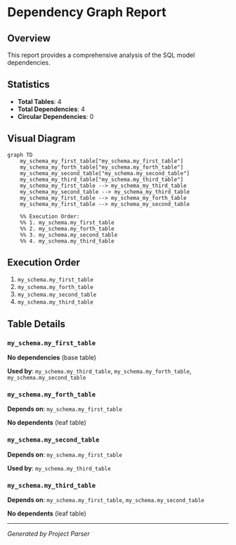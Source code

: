 # Dependency Graph Report

## Overview

This report provides a comprehensive analysis of the SQL model dependencies.

## Statistics

- **Total Tables**: 4
- **Total Dependencies**: 4
- **Circular Dependencies**: 0

## Visual Diagram

```mermaid
graph TD
    my_schema_my_first_table["my_schema.my_first_table"]
    my_schema_my_forth_table["my_schema.my_forth_table"]
    my_schema_my_second_table["my_schema.my_second_table"]
    my_schema_my_third_table["my_schema.my_third_table"]
    my_schema_my_first_table --> my_schema_my_third_table
    my_schema_my_second_table --> my_schema_my_third_table
    my_schema_my_first_table --> my_schema_my_forth_table
    my_schema_my_first_table --> my_schema_my_second_table

    %% Execution Order:
    %% 1. my_schema.my_first_table
    %% 2. my_schema.my_forth_table
    %% 3. my_schema.my_second_table
    %% 4. my_schema.my_third_table
```

## Execution Order

1. `my_schema.my_first_table`
2. `my_schema.my_forth_table`
3. `my_schema.my_second_table`
4. `my_schema.my_third_table`

## Table Details

### `my_schema.my_first_table`

**No dependencies** (base table)

**Used by**: `my_schema.my_third_table`, `my_schema.my_forth_table`, `my_schema.my_second_table`

### `my_schema.my_forth_table`

**Depends on**: `my_schema.my_first_table`

**No dependents** (leaf table)

### `my_schema.my_second_table`

**Depends on**: `my_schema.my_first_table`

**Used by**: `my_schema.my_third_table`

### `my_schema.my_third_table`

**Depends on**: `my_schema.my_first_table`, `my_schema.my_second_table`

**No dependents** (leaf table)

---

*Generated by Project Parser*